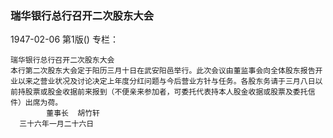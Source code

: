### 瑞华银行总行召开二次股东大会

1947-02-06
第1版()
专栏：

    瑞华银行总行召开二次股东大会
    本行第二次股东大会定于阳历三月十日在武安阳邑举行。此次会议由董监事会向全体股东报告开业以来之营业状况及讨论决定上年度分红问题与今后营业方针与任务。各股东务请于三月八日以前持股票或股金收据前来报到（不便亲来参加者，可委托代表持本人股金收据或股票及委托信件）出席为荷。
            董事长  胡竹轩
      三十六年一月二十六日
